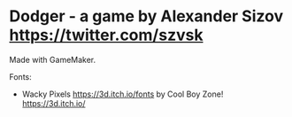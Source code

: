Dodger - a game by Alexander Sizov <https://twitter.com/szvsk>
==============================================================

Made with GameMaker.

Fonts:
- Wacky Pixels <https://3d.itch.io/fonts>  by Cool Boy Zone! <https://3d.itch.io/>